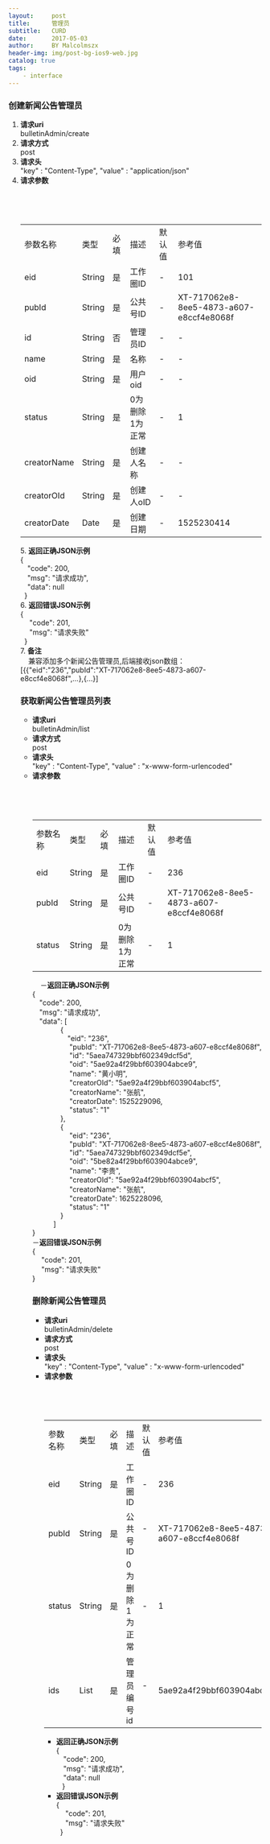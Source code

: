 ```yaml
---
layout:     post
title:      管理员
subtitle:   CURD
date:       2017-05-03
author:     BY Malcolmszx
header-img: img/post-bg-ios9-web.jpg
catalog: true
tags:
    - interface
---
```


### 创建新闻公告管理员

1. **请求uri**<br>
bulletinAdmin/create
2. **请求方式**<br>
post
3. **请求头**<br>
"key" : "Content-Type",  "value" : "application/json"
4. **请求参数**
    <table>
        <tr>
            <td>参数名称</td> <td>类型</td> <td>必填</td> <td>描述</td> <td>默认值</td> <td>参考值</td>
        </tr>
        <tr>
            <td>eid</td> <td>String</td> <td>是</td> <td>工作圈ID</td> <td> -  </td> <td>101</td>
        </tr>
        <tr>
        <td>pubId</td> <td>String</td> <td>是</td> <td>公共号ID</td> <td> -  </td> <td>XT-717062e8-8ee5-4873-a607-e8ccf4e8068f</td>
        </tr>
        <tr>
            <td>id</td> <td>String</td> <td> 否</td> <td>管理员ID</td> <td> -  </td> <td>-</td>
        </tr>
         <tr>
            <td>name</td> <td>String</td> <td>是</td> <td>名称</td> <td> -  </td> <td>-</td>
        </tr>
         <tr>
            <td>oid</td> <td>String</td> <td>是</td> <td>用户oid</td> <td> -  </td> <td>-</td>
        </tr>
         <tr>
            <td>status</td> <td>String</td> <td>是</td> <td>0为删除 1为正常</td> <td> - </td> <td>1</td>
        </tr>
        <tr>
            <td>creatorName</td> <td>String</td> <td>是</td> <td>创建人名称</td> <td> -  </td> <td>-</td>
        </tr>
        <tr>
            <td>creatorOId</td> <td>String</td> <td>是</td> <td>创建人oID</td> <td> -  </td> <td>-</td>
         </tr>
         <tr>
            <td>creatorDate</td> <td>Date</td> <td>是</td> <td>创建日期</td> <td> -  </td><td>1525230414</td>
         </tr>
    </table>
5. **返回正确JSON示例**<br>
    {<br>
        &emsp;"code": 200,<br>
        &emsp;"msg": "请求成功",<br>
        &emsp;"data": null<br> 
    }<br>
6. **返回错误JSON示例**<br>
    {<br>
       &emsp; "code": 201,<br>
       &emsp; "msg": "请求失败"<br>
    }<br>
7. **备注**<br>
     兼容添加多个新闻公告管理员,后端接收json数组：[{{"eid":"236","pubId":"XT-717062e8-8ee5-4873-a607-e8ccf4e8068f",...},{...}]
     
### 获取新闻公告管理员列表

- **请求uri**<br>
bulletinAdmin/list
- **请求方式**<br>
post
- **请求头**<br>
"key" : "Content-Type",  "value" : "x-www-form-urlencoded"
- **请求参数**
    <table>
        <tr>
            <td>参数名称</td> <td>类型</td> <td>必填</td> <td>描述</td> <td>默认值</td> <td>参考值</td>
        </tr>
        <tr>
            <td>eid</td> <td>String</td> <td>是</td> <td>工作圈ID</td> <td> -  </td> <td>236</td>
        </tr>
        <tr>
            <td>pubId</td> <td>String</td> <td>是</td> <td>公共号ID</td> <td> -  </td> <td>XT-717062e8-8ee5-4873-a607-e8ccf4e8068f</td>
        </tr>
        <tr>
            <td>status</td> <td>String</td> <td>是</td> <td>0为删除 1为正常</td> <td> - </td> <td>1</td>
        </tr>
    </table>
    
－**返回正确JSON示例**<br>
    {<br>
     &emsp;"code": 200,<br>
     &emsp;"msg": "请求成功",<br>
     &emsp;"data": [<br>
          &emsp;&emsp;&emsp;&emsp;{<br>
            &emsp;&emsp;&emsp;&emsp;&emsp;"eid": "236",<br>
            &emsp;&emsp;&emsp;&emsp;&emsp; "pubId": "XT-717062e8-8ee5-4873-a607-e8ccf4e8068f",<br>
            &emsp;&emsp;&emsp;&emsp;&emsp; "id": "5aea747329bbf602349dcf5d",<br>
            &emsp;&emsp;&emsp;&emsp;&emsp; "oid": "5ae92a4f29bbf603904abce9",<br>
            &emsp;&emsp;&emsp;&emsp;&emsp; "name": "黄小明",<br>
            &emsp;&emsp;&emsp;&emsp;&emsp; "creatorOId": "5ae92a4f29bbf603904abcf5",<br>
            &emsp;&emsp;&emsp;&emsp;&emsp; "creatorName": "张航",<br>
            &emsp;&emsp;&emsp;&emsp;&emsp; "creatorDate": 1525229096,<br>
            &emsp;&emsp;&emsp;&emsp;&emsp; "status": "1"<br>
        &emsp;&emsp;&emsp;&emsp;},<br>
        &emsp;&emsp;&emsp;&emsp;{<br>
            &emsp;&emsp;&emsp;&emsp;&emsp; "eid": "236",<br>
            &emsp;&emsp;&emsp;&emsp;&emsp; "pubId": "XT-717062e8-8ee5-4873-a607-e8ccf4e8068f",<br>
            &emsp;&emsp;&emsp;&emsp;&emsp; "id": "5aea747329bbf602349dcf5e",<br>
            &emsp;&emsp;&emsp;&emsp;&emsp; "oid": "5be82a4f29bbf603904abce9",<br>
            &emsp;&emsp;&emsp;&emsp;&emsp; "name": "李贵",<br>
            &emsp;&emsp;&emsp;&emsp;&emsp; "creatorOId": "5ae92a4f29bbf603904abcf5",<br>
            &emsp;&emsp;&emsp;&emsp;&emsp; "creatorName": "张航",<br>
            &emsp;&emsp;&emsp;&emsp;&emsp; "creatorDate": 1625228096,<br>
            &emsp;&emsp;&emsp;&emsp;&emsp; "status": "1"<br>
         &emsp;&emsp;&emsp;&emsp;}<br>
     &emsp;&emsp;&emsp;]<br>
}<br>
－**返回错误JSON示例**<br>
    {<br>
       &emsp; "code": 201,<br>
       &emsp; "msg": "请求失败"<br>
    }<br>
    
### 删除新闻公告管理员

- **请求uri**<br>
bulletinAdmin/delete
- **请求方式**<br>
post
- **请求头**<br>
"key" : "Content-Type",  "value" : "x-www-form-urlencoded"
- **请求参数**
    <table>
        <tr>
            <td>参数名称</td> <td>类型</td> <td>必填</td> <td>描述</td> <td>默认值</td> <td>参考值</td>
        </tr>
        <tr>
            <td>eid</td> <td>String</td> <td>是</td> <td>工作圈ID</td> <td> -  </td> <td>236</td>
        </tr>
        <tr>
            <td>pubId</td> <td>String</td> <td>是</td> <td>公共号ID</td> <td> -  </td> <td>XT-717062e8-8ee5-4873-a607-e8ccf4e8068f</td>
        </tr>
        <tr>
            <td>status</td> <td>String</td> <td>是</td> <td>0为删除 1为正常</td> <td> - </td> <td>1</td>
        </tr>
        <tr>
            <td>ids</td> <td>List<String></td> <td>是</td> <td>管理员编号id</td> <td> -  </td> <td>5ae92a4f29bbf603904abcf5</td>
        </tr>
    </table>
 - **返回正确JSON示例**<br>
    {<br>
        &emsp;"code": 200,<br>
        &emsp;"msg": "请求成功",<br>
        &emsp;"data": null<br> 
    }<br>
- **返回错误JSON示例**<br>
    {<br>
       &emsp; "code": 201,<br>
       &emsp; "msg": "请求失败"<br>
    }<br>
